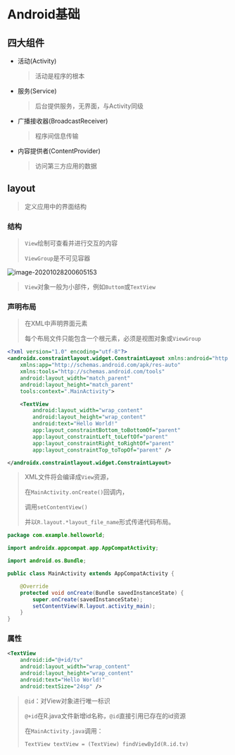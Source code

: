<!-- 
title: 02-Android基础
sort: 
--> 

# Android基础

## 四大组件

- 活动(Activity)

  > 活动是程序的根本

- 服务(Service)

  > 后台提供服务，无界面，与Activity同级

- 广播接收器(BroadcastReceiver)

  > 程序间信息传输

- 内容提供者(ContentProvider)

  > 访问第三方应用的数据

## layout

> 定义应用中的界面结构

### 结构

> `View`绘制可查看并进行交互的内容
>
> `ViewGroup`是不可见容器

![image-20201028200605153](https://gitee.com/nmdfzf404/Image-hosting/raw/master/2020/20201028200612.png)

> `View`对象一般为小部件，例如`Buttom`或`TextView`

### 声明布局

> 在XML中声明界面元素
>
> 每个布局文件只能包含一个根元素，必须是视图对象或`ViewGroup`

```xml
<?xml version="1.0" encoding="utf-8"?>
<androidx.constraintlayout.widget.ConstraintLayout xmlns:android="http://schemas.android.com/apk/res/android"
    xmlns:app="http://schemas.android.com/apk/res-auto"
    xmlns:tools="http://schemas.android.com/tools"
    android:layout_width="match_parent"
    android:layout_height="match_parent"
    tools:context=".MainActivity">

    <TextView
        android:layout_width="wrap_content"
        android:layout_height="wrap_content"
        android:text="Hello World!"
        app:layout_constraintBottom_toBottomOf="parent"
        app:layout_constraintLeft_toLeftOf="parent"
        app:layout_constraintRight_toRightOf="parent"
        app:layout_constraintTop_toTopOf="parent" />

</androidx.constraintlayout.widget.ConstraintLayout>
```
> XML文件将会编译成`View`资源，
>
> 在`MainActivity.onCreate()`回调内，
>
> 调用`setContentView()`
>
> 并以`R.layout.*layout_file_name`形式传递代码布局。

```java
package com.example.helloworld;

import androidx.appcompat.app.AppCompatActivity;

import android.os.Bundle;

public class MainActivity extends AppCompatActivity {

    @Override
    protected void onCreate(Bundle savedInstanceState) {
        super.onCreate(savedInstanceState);
        setContentView(R.layout.activity_main);
    }
}
```

### 属性

```xml
<TextView
    android:id="@+id/tv"
	android:layout_width="wrap_content"
	android:layout_height="wrap_content"
	android:text="Hello World!"
	android:textSize="24sp" />
```

> `@id`：对View对象进行唯一标识
>
> `@+id`在R.java文件新增id名称，`@id`直接引用已存在的id资源
>
> 在`MainActivity.java`调用：
>
> `TextView textView = (TextView) findViewById(R.id.tv)`